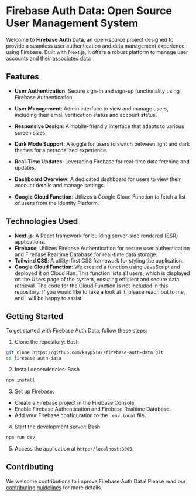 # Firebase Auth Data: Open Source User Management System

Welcome to **Firebase Auth Data**, an open-source project designed to provide a seamless user authentication and data management experience using Firebase. Built with Next.js, it offers a robust platform to manage user accounts and their associated data

## Features

- **User Authentication**: Secure sign-in and sign-up functionality using Firebase Authentication.

- **User Management**: Admin interface to view and manage users, including their email verification status and account status.

- **Responsive Design**: A mobile-friendly interface that adapts to various screen sizes.

- **Dark Mode Support**: A toggle for users to switch between light and dark themes for a personalized experience.

- **Real-Time Updates**: Leveraging Firebase for real-time data fetching and updates.

- **Dashboard Overview**: A dedicated dashboard for users to view their account details and manage settings.

- **Google Cloud Function**: Utilizes a Google Cloud Function to fetch a list of users from the Identity Platform.


## Technologies Used

- **Next.js**: A React framework for building server-side rendered (SSR) applications.
- **Firebase**: Utilizes Firebase Authentication for secure user authentication and Firebase Realtime Database for real-time data storage.
- **Tailwind CSS**: A utility-first CSS framework for styling the application.
- **Google Cloud Function**: We created a function using JavaScript and deployed it on Cloud Run. This function lists all users, which is displayed on the Users page of the system, ensuring efficient and secure data retrieval. The code for the Cloud Function is not included in this repository. If you would like to take a look at it, please reach out to me, and I will be happy to assist.

## Getting Started

To get started with Firebase Auth Data, follow these steps:
1. Clone the repository:
Bash
```bash
git clone https://github.com/kayp514//firebase-auth-data.git
cd firebase-auth-data
```

2. Install dependencies:
Bash
```bash
npm install
```

3. Set up Firebase:
- Create a Firebase project in the Firebase Console.
- Enable Firebase Authentication and Firebase Realtime Database.
- Add your Firebase configuration to the `.env.local` file.

4. Start the development server:
Bash
```bash
npm run dev
```

5. Access the application at `http://localhost:3000`.

## Contributing

We welcome contributions to improve Firebase Auth Data! Please read our [contributing guidelines](CONTRIBUTING.md) for more details.

